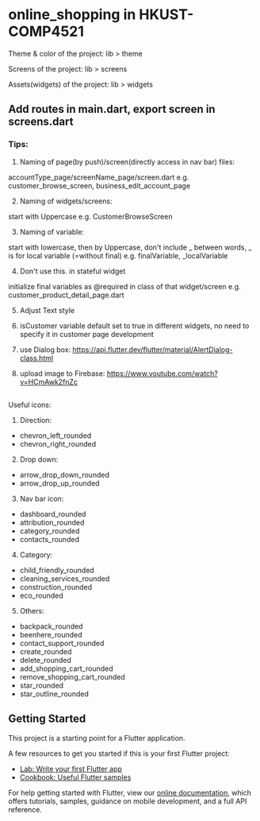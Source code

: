 # online_shopping in HKUST-COMP4521

Theme & color of the project: lib > theme

Screens of the project: lib > screens

Assets(widgets) of the project: lib > widgets

## Add routes in main.dart, export screen in screens.dart

### Tips:

1. Naming of page(by push)/screen(directly access in nav bar) files:

accountType_page/screenName_page/screen.dart
e.g. customer_browse_screen, business_edit_account_page

2. Naming of widgets/screens:

start with Uppercase
e.g. CustomerBrowseScreen

3. Naming of variable:

start with lowercase, then by Uppercase, don't include _ between words, _ is for local variable (=without final)
e.g. finalVariable, \_localVariable

4. Don't use this. in stateful widget

initialize final variables as @required in class of that widget/screen e.g. customer_product_detail_page.dart

5. Adjust Text style

6. isCustomer variable default set to true in different widgets, no need to specify it in customer page development

7. use Dialog box: https://api.flutter.dev/flutter/material/AlertDialog-class.html

8. upload image to Firebase: https://www.youtube.com/watch?v=HCmAwk2fnZc

##

Useful icons:

1. Direction:

- chevron_left_rounded
- chevron_right_rounded

2. Drop down:

- arrow_drop_down_rounded
- arrow_drop_up_rounded

3. Nav bar icon:

- dashboard_rounded
- attribution_rounded
- category_rounded
- contacts_rounded

4. Category:

- child_friendly_rounded
- cleaning_services_rounded
- construction_rounded
- eco_rounded

5. Others:

- backpack_rounded
- beenhere_rounded
- contact_support_rounded
- create_rounded
- delete_rounded
- add_shopping_cart_rounded
- remove_shopping_cart_rounded
- star_rounded
- star_outline_rounded

## Getting Started

This project is a starting point for a Flutter application.

A few resources to get you started if this is your first Flutter project:

- [Lab: Write your first Flutter app](https://flutter.dev/docs/get-started/codelab)
- [Cookbook: Useful Flutter samples](https://flutter.dev/docs/cookbook)

For help getting started with Flutter, view our
[online documentation](https://flutter.dev/docs), which offers tutorials,
samples, guidance on mobile development, and a full API reference.

